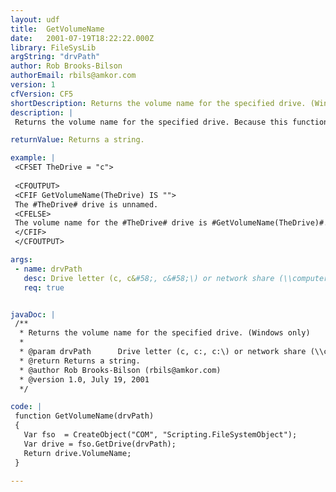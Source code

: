 ```yaml
---
layout: udf
title:  GetVolumeName
date:   2001-07-19T18:22:22.000Z
library: FileSysLib
argString: "drvPath"
author: Rob Brooks-Bilson
authorEmail: rbils@amkor.com
version: 1
cfVersion: CF5
shortDescription: Returns the volume name for the specified drive. (Windows only)
description: |
 Returns the volume name for the specified drive. Because this function uses COM, it is only supported in the Windows version of ColdFusion.

returnValue: Returns a string.

example: |
 <CFSET TheDrive = "c">
 
 <CFOUTPUT>
 <CFIF GetVolumeName(TheDrive) IS "">
 The #TheDrive# drive is unnamed.
 <CFELSE>
 The volume name for the #TheDrive# drive is #GetVolumeName(TheDrive)#.
 </CFIF>
 </CFOUTPUT>

args:
 - name: drvPath
   desc: Drive letter (c, c&#58;, c&#58;\) or network share (\\computer\share).
   req: true


javaDoc: |
 /**
  * Returns the volume name for the specified drive. (Windows only)
  * 
  * @param drvPath      Drive letter (c, c:, c:\) or network share (\\computer\share). 
  * @return Returns a string. 
  * @author Rob Brooks-Bilson (rbils@amkor.com) 
  * @version 1.0, July 19, 2001 
  */

code: |
 function GetVolumeName(drvPath)
 {
   Var fso  = CreateObject("COM", "Scripting.FileSystemObject");
   Var drive = fso.GetDrive(drvPath);
   Return drive.VolumeName;
 }

---
```


